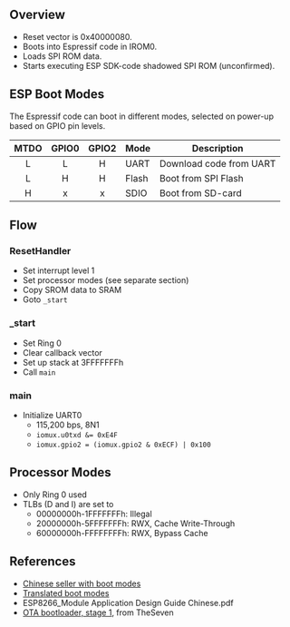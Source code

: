 Overview
--------
- Reset vector is 0x40000080.
- Boots into Espressif code in IROM0.
- Loads SPI ROM data.
- Starts executing ESP SDK-code shadowed SPI ROM (unconfirmed).

ESP Boot Modes
--------------
The Espressif code can boot in different modes, selected on power-up based on GPIO pin levels.

| MTDO | GPIO0 | GPIO2 | Mode  | Description
|:----:|:-----:|:-----:| ----- | -----------
|   L  |   L   |   H   | UART  | Download code from UART
|   L  |   H   |   H   | Flash | Boot from SPI Flash
|   H  |   x   |   x   | SDIO  | Boot from SD-card

Flow
----

### ResetHandler
- Set interrupt level 1
- Set processor modes (see separate section)
- Copy SROM data to SRAM
- Goto `_start`

### _start
- Set Ring 0
- Clear callback vector
- Set up stack at 3FFFFFFFh
- Call `main`

### main
- Initialize UART0
  - 115,200 bps, 8N1
  - `iomux.u0txd &= 0xE4F`
  - `iomux.gpio2 = (iomux.gpio2 & 0xECF) | 0x100`

Processor Modes
---------------
- Only Ring 0 used
- TLBs (D and I) are set to
  - 00000000h-1FFFFFFFh: Illegal
  - 20000000h-5FFFFFFFh: RWX, Cache Write-Through
  - 60000000h-FFFFFFFFh: RWX, Bypass Cache

References
----------
- [Chinese seller with boot modes](http://detail.1688.com/offer/40258194242.html?tracelog=gsda_offer)
- [Translated boot modes](https://drive.google.com/file/d/0ByLNRzaQc0jPV0xaektpdFFoMGs/edit)
- ESP8266_Module Application Design Guide Chinese.pdf
- [OTA bootloader, stage 1](http://paste.pm/kej.c), from TheSeven